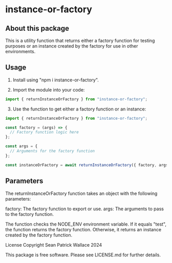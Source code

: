 # instance-or-factory

## About this package

This is a utility function that returns either a factory function for testing purposes or an instance created by the factory for use in other environments.

## Usage
1. Install using "npm i instance-or-factory".

2. Import the module into your code:

```javascript
import { returnInstanceOrFactory } from "instance-or-factory";
```

3. Use the function to get either a factory function or an instance:

```javascript
import { returnInstanceOrFactory } from "instance-or-factory";

const factory = (args) => {
  // Factory function logic here
};

const args = {
  // Arguments for the factory function
};

const instanceOrFactory = await returnInstanceOrFactory({ factory, args });
```
## Parameters

The returnInstanceOrFactory function takes an object with the following parameters:

factory: The factory function to export or use.
args: The arguments to pass to the factory function.

The function checks the NODE_ENV environment variable. If it equals "test", the function returns the factory function. Otherwise, it returns an instance created by the factory function.

License
Copyright Sean Patrick Wallace 2024

This package is free software. Please see LICENSE.md for further details.
